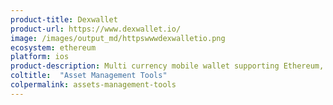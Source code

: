 ```yaml
---
product-title: Dexwallet
product-url: https://www.dexwallet.io/
image: /images/output_md/httpswwwdexwalletio.png
ecosystem: ethereum
platform: ios
product-description: Multi currency mobile wallet supporting Ethereum, xDai, POA, with interfaces to the Ethereum DeFi products. [Interview with Nicola Di Marco, founder of Dexwallet](/dexwallet)
coltitle:  "Asset Management Tools"
colpermalink: assets-management-tools
---
```

